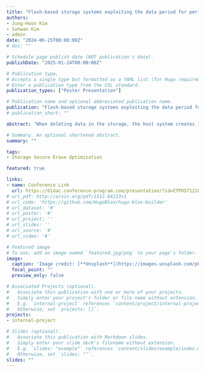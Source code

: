 ```yaml
---
title: "Flash-based storage systems exploiting the data period for performance and security enhancement"
authors:
- Jung-Hoon Kim
- Suhwan Kim
- admin
date: "2024-06-25T00:00:00Z"
# doi: ""

# Schedule page publish date (NOT publication's date).
publishDate: "2025-01-24T00:00:00Z"

# Publication type.
# Accepts a single type but formatted as a YAML list (for Hugo requirements).
# Enter a publication type from the CSL standard.
publication_types: ["Poster Presentation"]

# Publication name and optional abbreviated publication name.
publication: "Flash-based storage systems exploiting the data period for performance and security enhancement"
# publication_short: ""

abstract: "When deleting data in the storage, the host system creates I/O requests for the data and sends them to the storage. Besides, if the host system sanitizes the data, it should also handle other I/O processes. Since the deletion processes might burden the host system, the file system in the host system could store its small metadata only in the storage to minimize the overhead. This kind of data management could be effective for better performance. However, in this case, the data supposed to be deleted cannot help but remain in the storage. In our flash-based storage system, we propose a novel scheme to eliminate all the I/O resources for the deletion processes in the host system. Moreover, this new flash-based storage thoroughly sanitizes the data without other specified I/O commands. Consequently, we experimented with the new flash-based storage called PaFS and compared the overall performance with the legacy storage."

# Summary. An optional shortened abstract.
summary: ""

tags:
- Storage Secure Erase Optimization

featured: true

links:
- name: Conference Link
  url: https://61dac.conference-program.com/presentation/?id=ETPOST121&sess=sess233
# url_pdf: http://arxiv.org/pdf/1512.04133v1
# url_code: 'https://github.com/HugoBlox/hugo-blox-builder'
# url_dataset: '#'
# url_poster: '#'
# url_project: ''
# url_slides: ''
# url_source: '#'
# url_video: '#'

# Featured image
# To use, add an image named `featured.jpg/png` to your page's folder. 
image:
  caption: 'Image credit: [**Unsplash**](https://images.unsplash.com/photo-1721333091042-85101e0dba20?q=80&w=1335&auto=format&fit=crop&ixlib=rb-4.0.3&ixid=M3wxMjA3fDB8MHxwaG90by1wYWdlfHx8fGVufDB8fHx8fA%3D%3D)'
  focal_point: ""
  preview_only: false

# Associated Projects (optional).
#   Associate this publication with one or more of your projects.
#   Simply enter your project's folder or file name without extension.
#   E.g. `internal-project` references `content/project/internal-project/index.md`.
#   Otherwise, set `projects: []`.
projects:
- internal-project

# Slides (optional).
#   Associate this publication with Markdown slides.
#   Simply enter your slide deck's filename without extension.
#   E.g. `slides: "example"` references `content/slides/example/index.md`.
#   Otherwise, set `slides: ""`.
slides: ""
---
```


<!-- This work is driven by the results in my [previous paper](/publication/conference-paper/) on LLMs.

{{% callout note %}}
Create your slides in Markdown - click the *Slides* button to check out the example.
{{% /callout %}}

Add the publication's **full text** or **supplementary notes** here. You can use rich formatting such as including [code, math, and images](https://docs.hugoblox.com/content/writing-markdown-latex/). -->
